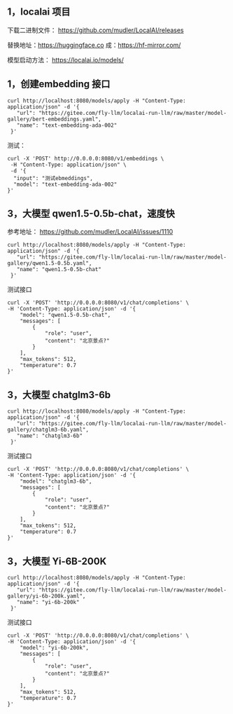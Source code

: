 ## 1，localai 项目

下载二进制文件：
https://github.com/mudler/LocalAI/releases

替换地址：https://huggingface.co 成：https://hf-mirror.com/

模型启动方法：
https://localai.io/models/

## 1，创建embedding 接口

```
curl http://localhost:8080/models/apply -H "Content-Type: application/json" -d '{
   "url": "https://gitee.com/fly-llm/localai-run-llm/raw/master/model-gallery/bert-embeddings.yaml",
   "name": "text-embedding-ada-002"
 }'
```

测试：

```
curl -X 'POST' http://0.0.0.0:8080/v1/embeddings \
 -H "Content-Type: application/json" \
 -d '{
  "input": "测试ebmeddings",
  "model": "text-embedding-ada-002"
}'
```

## 3，大模型 qwen1.5-0.5b-chat，速度快

参考地址：
https://github.com/mudler/LocalAI/issues/1110


```
curl http://localhost:8080/models/apply -H "Content-Type: application/json" -d '{
   "url": "https://gitee.com/fly-llm/localai-run-llm/raw/master/model-gallery/qwen1.5-0.5b.yaml",
   "name": "qwen1.5-0.5b-chat"
 }'
```

测试接口
```
curl -X 'POST' 'http://0.0.0.0:8080/v1/chat/completions' \
-H 'Content-Type: application/json' -d '{
    "model": "qwen1.5-0.5b-chat",
    "messages": [
        {
            "role": "user",
            "content": "北京景点?"
        }
    ],
    "max_tokens": 512,
    "temperature": 0.7
}'
```


## 3，大模型 chatglm3-6b



```
curl http://localhost:8080/models/apply -H "Content-Type: application/json" -d '{
   "url": "https://gitee.com/fly-llm/localai-run-llm/raw/master/model-gallery/chatglm3-6b.yaml",
   "name": "chatglm3-6b"
 }'
```

测试接口
```
curl -X 'POST' 'http://0.0.0.0:8080/v1/chat/completions' \
-H 'Content-Type: application/json' -d '{
    "model": "chatglm3-6b",
    "messages": [
        {
            "role": "user",
            "content": "北京景点?"
        }
    ],
    "max_tokens": 512,
    "temperature": 0.7
}'
```


## 3，大模型 Yi-6B-200K



```
curl http://localhost:8080/models/apply -H "Content-Type: application/json" -d '{
   "url": "https://gitee.com/fly-llm/localai-run-llm/raw/master/model-gallery/yi-6b-200k.yaml",
   "name": "yi-6b-200k"
 }'
```

测试接口
```
curl -X 'POST' 'http://0.0.0.0:8080/v1/chat/completions' \
-H 'Content-Type: application/json' -d '{
    "model": "yi-6b-200k",
    "messages": [
        {
            "role": "user",
            "content": "北京景点?"
        }
    ],
    "max_tokens": 512,
    "temperature": 0.7
}'
```
